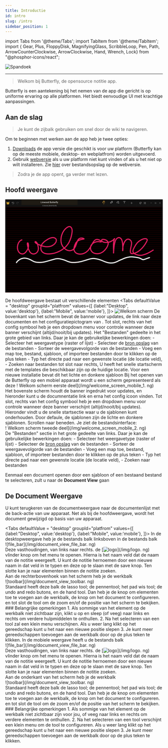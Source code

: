 ```yaml
---
title: Introductie
id: intro
slug: /intro
sidebar_position: 1
---
```


import Tabs from '@theme/Tabs';
import TabItem from '@theme/TabItem';
import { Gear, Plus, FloppyDisk, MagnifyingGlass, ScribbleLoop, Pen, Path, ArrowCounterClockwise, ArrowClockwise, Hand, Wrench, Lock} from "@phosphor-icons/react";

![Spandoek](/img/banner.png)

---

> Welkom bij Butterfly, de opensource notitie app.

Butterfly is een aantekening bij het nemen van de app die gericht is op uniforme ervaring op alle platformen. Het biedt eenvoudige UI met krachtige aanpassingen.

## Aan de slag

> Je kunt de zijbalk gebruiken om snel door de wiki te navigeren.


Om te beginnen met werken aan de app heb je twee opties:
1. [Downloads](/downloads) de app versie die geschikt is voor uw platform (Butterfly kan op de meeste mobiele, desktop- en webplatfrom) worden uitgevoerd.
2. Gebruik [webversie](https://butterfly.linwood.dev) als u uw platform niet kunt vinden of als u het niet op wilt installeren. Zie [hier](storage#web) over bestandsopslag op de webversie.

> Zodra je de app opent, ga verder met lezen.



## Hoofd weergave

![Hoofd weergave](main.png)

De hoofdweergave bestaat uit verschillende elementen
<Tabs
    defaultValue = "desktop"
    groupId="platfrom"
        values={[
        {label:"Desktop", value:'desktop'},
 {label:"Mobile", value:'mobile'},
 ]}>
    <TabItem value="desktop">
        ![Welkom scherm](/img/welcome_screen_desktop.png)
        De bovenkant van het scherm bevat de banner voor updates, de link naar deze documenten en het configuratiepictogram van <Gear/>. Tot slot, rechts van het <Gear/> config symbool heb je een dropdown menu voor controle wanneer deze banner verschijnt (altijd/nooit/bij updates).
        Het "Bestanden" gedeelte in het grote gebied van links. Daar je kan de gebruikelijke bewerkingen doen:
            - Selecteer het weergavetype (raster of lijst)
            - Selecteer de [bron opslag](opslag) van de bestanden
            - Sorteer de weergavevolgorde van de bestanden
            - Voeg een map toe, bestand, sjabloon, of importeer bestanden door te klikken op de <Plus/> plus teken
            - Typ het directe pad naar een gewenste locatie (de locatie veld),
            - Zoeken naar bestanden
        tot slot naar rechts, U heeft het snelle startscherm met de templates die beschikbaar zijn op de huidige locatie. Voor een nieuwe installatie bevat dit het lichte en donkere sjabloon
    </TabItem>
    <TabItem value="mobile">
        Bij het openen van de Butterfly op een mobiel apparaat wordt u een scherm gepresenteerd als deze
        ! Welkom scherm eerste deel](/img/welcome_screen_mobile_1. ng)   
        Het bovenste scherm houdt de banner ingedrukt voor updates, en hieronder kunt u de documnentatie link en erna het <Gear/> config icoon vinden. Tot slot, rechts van het <Gear/> config symbool heb je een dropdown menu voor controle wanneer deze banner verschijnt (altijd/nooit/bij updates).
        Hieronder vindt u de snelle startsectie waar u de sjablonen kunt onderhouden. Door defaule, de sjablonen zijn de lichte en donkere sjablonen. 
        Scrollen naar beneden. Je ziet de bestandsinterface:
        \
        ! Welkom scherm tweede deel](/img/welcome_screen_mobile_2. ng)  
        De "Bestanden" sectie in het grote gedeelte van links. Daar je kan de gebruikelijke bewerkingen doen:
        - Selecteer het weergavetype (raster of lijst)
        - Selecteer de [bron opslag](opslag) van de bestanden
        - Sorteer de weergavevolgorde van de bestanden
        - Voeg een map toe, bestand, sjabloon, of importeer bestanden door te klikken op de <Plus/> plus teken
        - Typ het directe pad naar een gewenste locatie (de locatie veld),
        - Zoeken naar bestanden
    </TabItem>
</Tabs>

Eenmaal een document openen door een sjabloon of een bestaand bestand te selecteren, zult u naar de **Document View** gaan

## De Document Weergave

U kunt terugkeren van de documentweergave naar de documentenlijst met de back-actie van uw apparaat. Net als bij de hoofdweergave, wordt het document gewijzigd op basis van uw apparaat.

<Tabs
    defaultValue = "desktop"
    groupId="platfrom"
        values={[
        {label:"Desktop", value:'desktop'},
 {label:"Mobile", value:'mobile'},
 ]}>
    <TabItem value="desktop">
        In de desktopweergave heb je de bestands balk linksboven in de bestands balk \
        ![file_bar](/img/document_view_file_bar. ng)\
        Deze vasthoudingen, van links naar rechts. de 
        [<img alt="logo" src="/img/logo.png" width="16"/>](/img/logo. ng)
        vlinder knop om het menu te openen. Hierna is het naam veld dat de naam van de notitie weergeeft. U kunt de notitie hernoemen door een nieuwe naam in dat veld in te typen en deze op te slaan met de <FloppyDisk/> save knop. Ten slotte kan je <MagnifyingGlass/> naar elementen binnen de notitie zoeken.
        \
        Aan de rechterbovenhoek van het scherm heb je de werkbalk\
        ![toolbar](/img/document_view_toolbar. ng)\
        Standaard heeft deze balk de <ScribbleLoop/> lasso tool; de <Pen/> pennentool; het pad <Path/> wis tool; de <ArrowCounterClockwise/> undo and <ArrowClockwise/> redo butons, en de <Hand/> hand tool. Dan heb je de knop <Plus/> om elementen toe te voegen aan de werkbalk, de knop <Wrench/> om het document te configureren. en tot slot de <Lock/> tool om de zoom en/of de positie van het scherm te bekijken. 
        ### Belangrijke opmerkingen
        1. Als sommige van het element op de werkbalk niet zichtbaar zijn, klikt u op en sleep (of veeg) naar links en rechts om verdere hulpmiddelen te onthullen. 
        2. Na het selecteren van een tool zal een klein menu verschijnen. Als u weer lang klikt op het gereedschap kunt u het naar een nieuwe positie slepen
        3. Je kunt meer gereedschappen toevoegen aan de werkbalk door op de <Plus/> plus teken te klikken. 
    </TabItem>
    <TabItem value="mobile">
        In de mobiele weergave heeft u de bestands balk \
        ![file_bar](/img/document_view_file_bar. ng)\
        Deze vasthoudingen, van links naar rechts. de 
        [<img alt="logo" src="/img/logo.png" width="16"/>](/img/logo. ng)
        vlinder knop om het menu te openen. Hierna is het naam veld dat de naam van de notitie weergeeft. U kunt de notitie hernoemen door een nieuwe naam in dat veld in te typen en deze op te slaan met de <FloppyDisk/> save knop. Ten slotte kan je <MagnifyingGlass/> naar elementen binnen de notitie zoeken.
        \
        Aan de onderkant van het scherm heb je de werkbalk\
        ![toolbar](/img/document_view_toolbar. ng)\
        Standaard heeft deze balk de <ScribbleLoop/> lasso tool; de <Pen/> pennentool; het pad <Path/> wis tool; de <ArrowCounterClockwise/> undo and <ArrowClockwise/> redo butons, en de <Hand/> hand tool. Dan heb je de knop <Plus/> om elementen toe te voegen aan de werkbalk, de knop <Wrench/> om het document te configureren. en tot slot de <Lock/> tool om de zoom en/of de positie van het scherm te bekijken. 
        ### Belangrijke opmerkingen
        1. Als sommige van het element op de werkbalk niet zichtbaar zijn voor jou, of veeg naar links en rechts om verdere elementen te onthullen. 
        2. Na het selecteren van een tool verschijnt een klein menu om de tool te configureren. Als u weer lang klikt op het gereedschap kunt u het naar een nieuwe positie slepen
        3. Je kunt meer gereedschappen toevoegen aan de werkbalk door op de <Plus/> plus teken te klikken. 
    </TabItem>
</Tabs>
	

